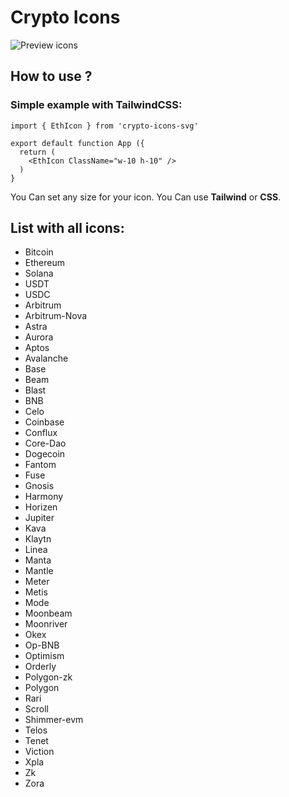 # Crypto Icons

![Preview icons](https://maroon-spare-jay-600.mypinata.cloud/ipfs/QmfFq8eRkVqpnQZUFgvC27kKZfZ9we88fbKZ1WtP2j1gbx)

## How to use ?
### Simple example with TailwindCSS:
``` 
import { EthIcon } from 'crypto-icons-svg'

export default function App ({
  return (
    <EthIcon ClassName="w-10 h-10" />
  )
}
```
You Can set any size for your icon. You Can use <b>Tailwind</b> or <b>CSS</b>.

## List with all icons:
- Bitcoin
- Ethereum
- Solana
- USDT
- USDC
- Arbitrum
- Arbitrum-Nova
- Astra
- Aurora
- Aptos
- Avalanche
- Base
- Beam
- Blast
- BNB
- Celo
- Coinbase
- Conflux
- Core-Dao
- Dogecoin
- Fantom
- Fuse
- Gnosis
- Harmony
- Horizen
- Jupiter
- Kava
- Klaytn
- Linea
- Manta
- Mantle
- Meter
- Metis
- Mode
- Moonbeam
- Moonriver
- Okex
- Op-BNB
- Optimism
- Orderly
- Polygon-zk
- Polygon
- Rari
- Scroll
- Shimmer-evm
- Telos
- Tenet
- Viction
- Xpla
- Zk
- Zora

